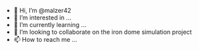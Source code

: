 - 👋 Hi, I’m @malzer42
- 👀 I’m interested in ...
- 🌱 I’m currently learning ...
- 💞️ I’m looking to collaborate on the iron dome simulation project
- 📫 How to reach me ...

<!---
malzer42/malzer42 is a ✨ special ✨ repository because its `README.md` (this file) appears on your GitHub profile.
You can click the Preview link to take a look at your changes.
--->
